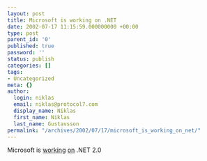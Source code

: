 ```yaml
---
layout: post
title: Microsoft is working on .NET
date: 2002-07-17 11:15:59.000000000 +00:00
type: post
parent_id: '0'
published: true
password: ''
status: publish
categories: []
tags:
- Uncategorized
meta: {}
author:
  login: niklas
  email: niklas@protocol7.com
  display_name: Niklas
  first_name: Niklas
  last_name: Gustavsson
permalink: "/archives/2002/07/17/microsoft_is_working_on_net/"
---
```

Microsoft is [working](http://www.eweek.com/article2/0%2C3959%2C373783%2C00.asp) [on](http://www.infoworld.com/articles/hn/xml/02/07/15/020715hnwhidbey.xml) .NET 2.0

